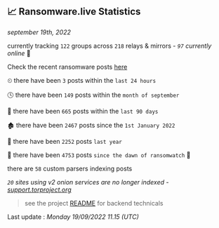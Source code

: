 
## 📈 Ransomware.live Statistics
_september 19th, 2022_

currently tracking `122` groups across `218` relays & mirrors - _`97` currently online_ 📡

Check the recent ransomware posts [here](https://www.ransomware.live/#/recentposts)


⏲ there have been `3` posts within the `last 24 hours`

🕓 there have been `149` posts within the `month of september`

📅 there have been `665` posts within the `last 90 days`

🏚 there have been `2467` posts since the `1st January 2022`

🚀 there have been `2252` posts `last year`

🦕 there have been `4753` posts `since the dawn of ransomwatch` 🐣

there are `58` custom parsers indexing posts

_`20` sites using v2 onion services are no longer indexed - [support.torproject.org](https://support.torproject.org/onionservices/v2-deprecation/)_

> see the project [README](https://github.com/jmousqueton/ransomwatch#readme) for backend technicals



Last update : _Monday 19/09/2022 11.15 (UTC)_

